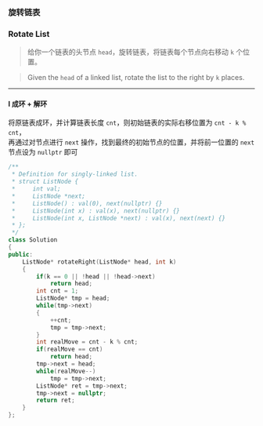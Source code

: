 ### 旋转链表
### Rotate List

> 给你一个链表的头节点 `head`，旋转链表，将链表每个节点向右移动 `k` 个位置。  

> Given the `head` of a linked list, rotate the list to the right by `k` places.  

----------

#### I 成环 + 解环

将原链表成环，并计算链表长度 `cnt`，则初始链表的实际右移位置为 `cnt - k % cnt`，  
再通过对节点进行 `next` 操作，找到最终的初始节点的位置，并将前一位置的 `next` 节点设为 `nullptr`  即可

```cpp
/**
 * Definition for singly-linked list.
 * struct ListNode {
 *     int val;
 *     ListNode *next;
 *     ListNode() : val(0), next(nullptr) {}
 *     ListNode(int x) : val(x), next(nullptr) {}
 *     ListNode(int x, ListNode *next) : val(x), next(next) {}
 * };
 */
class Solution 
{
public:
    ListNode* rotateRight(ListNode* head, int k) 
    {
        if(k == 0 || !head || !head->next)
            return head;
        int cnt = 1;
        ListNode* tmp = head;
        while(tmp->next)
        {
            ++cnt;
            tmp = tmp->next;
        }
        int realMove = cnt - k % cnt;
        if(realMove == cnt)
            return head;
        tmp->next = head;
        while(realMove--)
            tmp = tmp->next;
        ListNode* ret = tmp->next;
        tmp->next = nullptr;
        return ret;
    }
};
```
